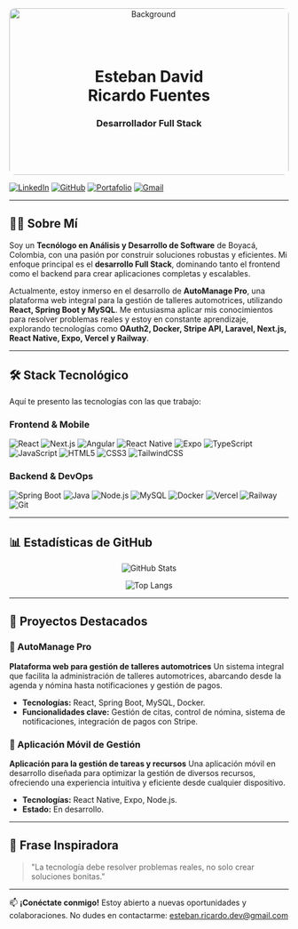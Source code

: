 <div align="center" style="position:relative;">
  <img src="https://www.xtrafondos.com/wallpapers/programacion-computadora-y-lentes-10837.jpg" alt="Background" style="width:100%; max-height:300px; object-fit:cover; border-radius:10px;"/>
  <div style="position:absolute; top:50%; left:50%; transform:translate(-50%, -50%); text-align:center;">
    <h1>Esteban David Ricardo Fuentes</h1>
    <h3>Desarrollador Full Stack</h3>
  </div>
</div>

[![LinkedIn](https://img.shields.io/badge/LinkedIn-0A66C2?style=for-the-badge&logo=linkedin&logoColor=white)](https://www.linkedin.com/in/tu-perfil/)
[![GitHub](https://img.shields.io/badge/GitHub-181717?style=for-the-badge&logo=github&logoColor=white)](https://github.com/estebanfuentes)
[![Portafolio](https://img.shields.io/badge/Portafolio-FF5722?style=for-the-badge&logo=google-chrome&logoColor=white)](https://tu-portafolio.com)
[![Gmail](https://img.shields.io/badge/Gmail-EA4335?style=for-the-badge&logo=gmail&logoColor=white)](mailto:esteban.ricardo.dev@gmail.com)

---

## 👨‍💻 Sobre Mí

Soy un **Tecnólogo en Análisis y Desarrollo de Software** de Boyacá, Colombia, con una pasión por construir soluciones robustas y eficientes. Mi enfoque principal es el **desarrollo Full Stack**, dominando tanto el frontend como el backend para crear aplicaciones completas y escalables.

Actualmente, estoy inmerso en el desarrollo de **AutoManage Pro**, una plataforma web integral para la gestión de talleres automotrices, utilizando **React, Spring Boot y MySQL**. Me entusiasma aplicar mis conocimientos para resolver problemas reales y estoy en constante aprendizaje, explorando tecnologías como **OAuth2, Docker, Stripe API, Laravel, Next.js, React Native, Expo, Vercel y Railway**.

---

## 🛠️ Stack Tecnológico

Aquí te presento las tecnologías con las que trabajo:

### Frontend & Mobile
![React](https://img.shields.io/badge/React-61DAFB?style=flat-square&logo=react&logoColor=black)
![Next.js](https://img.shields.io/badge/Next.js-000000?style=flat-square&logo=next.js&logoColor=white)
![Angular](https://img.shields.io/badge/Angular-DD0031?style=flat-square&logo=angular&logoColor=white)
![React Native](https://img.shields.io/badge/React_Native-61DAFB?style=flat-square&logo=react&logoColor=black)
![Expo](https://img.shields.io/badge/Expo-000020?style=flat-square&logo=expo&logoColor=white)
![TypeScript](https://img.shields.io/badge/TypeScript-3178C6?style=flat-square&logo=typescript&logoColor=white)
![JavaScript](https://img.shields.io/badge/JavaScript-F7DF1E?style=flat-square&logo=javascript&logoColor=black)
![HTML5](https://img.shields.io/badge/HTML5-E34F26?style=flat-square&logo=html5&logoColor=white)
![CSS3](https://img.shields.io/badge/CSS3-1572B6?style=flat-square&logo=css3&logoColor=white)
![TailwindCSS](https://img.shields.io/badge/TailwindCSS-06B6D4?style=flat-square&logo=tailwind-css&logoColor=white)

### Backend & DevOps
![Spring Boot](https://img.shields.io/badge/Spring_Boot-6DB33F?style=flat-square&logo=spring-boot&logoColor=white)
![Java](https://img.shields.io/badge/Java-007396?style=flat-square&logo=java&logoColor=white)
![Node.js](https://img.shields.io/badge/Node.js-339933?style=flat-square&logo=node.js&logoColor=white)
![MySQL](https://img.shields.io/badge/MySQL-4479A1?style=flat-square&logo=mysql&logoColor=white)
![Docker](https://img.shields.io/badge/Docker-2496ED?style=flat-square&logo=docker&logoColor=white)
![Vercel](https://img.shields.io/badge/Vercel-000000?style=flat-square&logo=vercel&logoColor=white)
![Railway](https://img.shields.io/badge/Railway-0B0D0E?style=flat-square&logo=railway&logoColor=white)
![Git](https://img.shields.io/badge/Git-F05032?style=flat-square&logo=git&logoColor=white)

---

## 📊 Estadísticas de GitHub

<p align="center">
  <img src="https://github-readme-stats.vercel.app/api?username=esteban225&show_icons=true&theme=radical&count_private=true" alt="GitHub Stats" />
</p>
<p align="center">
  <img src="https://github-readme-stats.vercel.app/api/top-langs/?username=esteban225&layout=compact&theme=radical" alt="Top Langs" />
</p>

---

## 🚀 Proyectos Destacados

### 🔧 AutoManage Pro
**Plataforma web para gestión de talleres automotrices**
Un sistema integral que facilita la administración de talleres automotrices, abarcando desde la agenda y nómina hasta notificaciones y gestión de pagos.
- **Tecnologías:** React, Spring Boot, MySQL, Docker.
- **Funcionalidades clave:** Gestión de citas, control de nómina, sistema de notificaciones, integración de pagos con Stripe.

### 📱 Aplicación Móvil de Gestión
**Aplicación para la gestión de tareas y recursos**
Una aplicación móvil en desarrollo diseñada para optimizar la gestión de diversos recursos, ofreciendo una experiencia intuitiva y eficiente desde cualquier dispositivo.
- **Tecnologías:** React Native, Expo, Node.js.
- **Estado:** En desarrollo.

---

## 📌 Frase Inspiradora

> "La tecnología debe resolver problemas reales, no solo crear soluciones bonitas."

---

📫 **¡Conéctate conmigo!**
Estoy abierto a nuevas oportunidades y colaboraciones. No dudes en contactarme:
[esteban.ricardo.dev@gmail.com](mailto:esteban.ricardo.dev@gmail.com)
